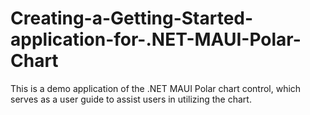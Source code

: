 # Creating-a-Getting-Started-application-for-.NET-MAUI-Polar-Chart
This is a demo application of the .NET MAUI Polar chart control, which serves as a user guide to assist users in utilizing the chart.
